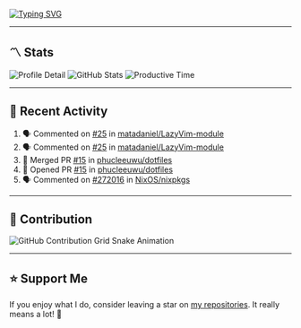 [![Typing SVG](https://readme-typing-svg.demolab.com?font=&duration=2500&pause=100&center=true&vCenter=true&multiline=true&width=1000&height=60&lines=Hi+There!;Welcome+to+my+Github+profile+%F0%9F%91%8B)](https://git.io/typing-svg)

---

## 〽️ Stats

![Profile Detail](http://github-profile-summary-cards.vercel.app/api/cards/profile-details?username=phucleeuwu&theme=transparent)
![GitHub Stats](http://github-profile-summary-cards.vercel.app/api/cards/stats?username=phucleeuwu&theme=transparent)
![Productive Time](http://github-profile-summary-cards.vercel.app/api/cards/productive-time?username=phucleeuwu&theme=transparent&utcOffset=8)

---

## 📝 Recent Activity

<!--START_SECTION:activity-->
1. 🗣 Commented on [#25](https://github.com/matadaniel/LazyVim-module/issues/25#issuecomment-2878513405) in [matadaniel/LazyVim-module](https://github.com/matadaniel/LazyVim-module)
2. 🗣 Commented on [#25](https://github.com/matadaniel/LazyVim-module/issues/25#issuecomment-2878449819) in [matadaniel/LazyVim-module](https://github.com/matadaniel/LazyVim-module)
3. 🎉 Merged PR [#15](https://github.com/phucleeuwu/dotfiles/pull/15) in [phucleeuwu/dotfiles](https://github.com/phucleeuwu/dotfiles)
4. 💪 Opened PR [#15](https://github.com/phucleeuwu/dotfiles/pull/15) in [phucleeuwu/dotfiles](https://github.com/phucleeuwu/dotfiles)
5. 🗣 Commented on [#272016](https://github.com/NixOS/nixpkgs/issues/272016#issuecomment-2878395976) in [NixOS/nixpkgs](https://github.com/NixOS/nixpkgs)
<!--END_SECTION:activity-->

<!--START_SECTION:waka-->
<!--END_SECTION:waka-->

---

## 🐍 Contribution

<picture>
  <source media="(prefers-color-scheme: dark)" srcset="https://raw.githubusercontent.com/phucleeuwu/phucleeuwu/output/github-contribution-grid-snake-dark.svg">
  <source media="(prefers-color-scheme: light)" srcset="https://raw.githubusercontent.com/phucleeuwu/phucleeuwu/output/github-contribution-grid-snake.svg">
  <img alt="GitHub Contribution Grid Snake Animation" src="https://raw.githubusercontent.com/phucleeuwu/phucleeuwu/output/github-contribution-grid-snake.svg">
</picture>

---

## ⭐ Support Me

If you enjoy what I do, consider leaving a star on [my repositories](https://github.com/phucleeuwu?tab=repositories&type=source). It really means a lot! 💙
